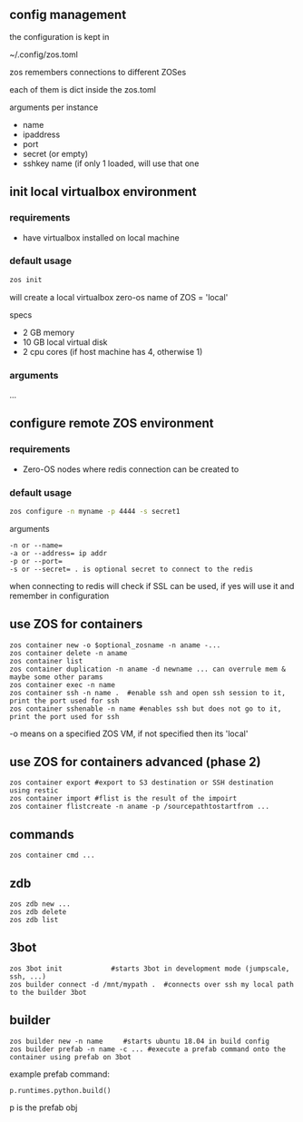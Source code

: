 
## config management

the configuration is kept in

 ~/.config/zos.toml
 
 zos remembers connections to different ZOSes
 
 each of them is dict inside the zos.toml
 
 arguments per instance
 
 - name
 - ipaddress
 - port
 - secret (or empty)
 - sshkey name (if only 1 loaded, will use that one


## init local virtualbox environment

### requirements

- have virtualbox installed on local machine

### default usage

```bash
zos init
```

will create a local virtualbox zero-os
name of ZOS = 'local'

specs
- 2 GB memory
- 10 GB local virtual disk
- 2 cpu cores (if host machine has 4, otherwise 1)

### arguments

...

## configure remote ZOS environment

### requirements

- Zero-OS nodes where redis connection can be created to

### default usage

```bash
zos configure -n myname -p 4444 -s secret1
```

arguments
```
-n or --name=
-a or --address= ip addr
-p or --port=
-s or --secret= . is optional secret to connect to the redis
```

when connecting to redis will check if SSL can be used, if yes will use it and remember in configuration

## use ZOS for containers

```
zos container new -o $optional_zosname -n aname -...
zos container delete -n aname
zos container list
zos container duplication -n aname -d newname ... can overrule mem & maybe some other params
zos container exec -n name 
zos container ssh -n name .  #enable ssh and open ssh session to it, print the port used for ssh
zos container sshenable -n name #enables ssh but does not go to it, print the port used for ssh
```

-o means on a specified ZOS VM, if not specified then its 'local'

## use ZOS for containers advanced (phase 2)

```
zos container export #export to S3 destination or SSH destination using restic
zos container import #flist is the result of the impoirt
zos container flistcreate -n aname -p /sourcepathtostartfrom ...
```

## commands

```
zos container cmd ...
```

## zdb

```
zos zdb new ...
zos zdb delete
zos zdb list
```

## 3bot

```
zos 3bot init            #starts 3bot in development mode (jumpscale, ssh, ...)
zos builder connect -d /mnt/mypath .  #connects over ssh my local path to the builder 3bot
```
 ## builder
 
 ```
zos builder new -n name     #starts ubuntu 18.04 in build config
zos builder prefab -n name -c ... #execute a prefab command onto the container using prefab on 3bot
```

example prefab command:
```
p.runtimes.python.build()
```
p is the prefab obj


